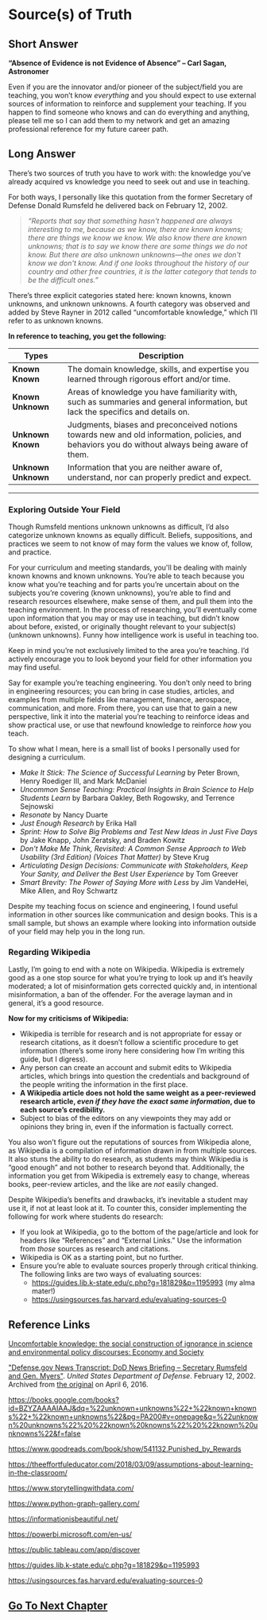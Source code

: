 # Source(s) of Truth

## **Short Answer**

**“Absence of Evidence is not Evidence of Absence” – Carl Sagan, Astronomer**

Even if you are the innovator and/or pioneer of the subject/field you are teaching, you won’t know *everything* and you should expect to use external sources of information to reinforce and supplement your teaching. If you happen to find someone who knows and can do everything and anything, please tell me so I can add them to my network and get an amazing professional reference for my future career path.

## **Long Answer**

There’s two sources of truth you have to work with: the knowledge you’ve already acquired vs knowledge you need to seek out and use in teaching.

For both ways, I personally like this quotation from the former Secretary of Defense Donald Rumsfeld he delivered back on February 12, 2002.

> *“Reports that say that something hasn't happened are always interesting to me, because as we know, there are known knowns; there are things we know we know. We also know there are known unknowns; that is to say we know there are some things we do not know. But there are also unknown unknowns—the ones we don't know we don't know. And if one looks throughout the history of our country and other free countries, it is the latter category that tends to be the difficult ones.”*
> 

There’s three explicit categories stated here: known knowns, known unknowns, and unknown unknowns. A fourth category was observed and added by Steve Rayner in 2012 called “uncomfortable knowledge,” which I’ll refer to as unknown knowns.

**In reference to teaching, you get the following:**

| **Types** | **Description** |
| --- | --- |
| **Known Known** | The domain knowledge, skills, and expertise you learned through rigorous effort and/or time. |
| **Known Unknown** | Areas of knowledge you have familiarity with, such as summaries and general information, but lack the specifics and details on. |
| **Unknown Known** |Judgments, biases and preconceived notions towards new and old information, policies, and behaviors you do without always being aware of them. |
| **Unknown Unknown** | Information that you are neither aware of, understand, nor can properly predict and expect. |
---

### Exploring Outside Your Field
Though Rumsfeld mentions unknown unknowns as difficult, I’d also categorize unknown knowns as equally difficult. Beliefs, suppositions, and practices we seem to not know of may form the values we know of, follow, and practice.

For your curriculum and meeting standards, you'll be dealing with mainly known knowns and known unknowns. You’re able to teach because you know what you’re teaching and for parts you’re uncertain about on the subjects you’re covering (known unknowns), you’re able to find and research resources elsewhere, make sense of them, and pull them into the teaching environment. In the process of researching, you’ll eventually come upon information that you may or may use in teaching, but didn’t know about before, existed, or originally thought relevant to your subject(s) (unknown unknowns). Funny how intelligence work is useful in teaching too.

Keep in mind you’re not exclusively limited to the area you’re teaching. I’d actively encourage you to look beyond your field for other information you may find useful.

Say for example you’re teaching engineering. You don’t only need to bring in engineering resources; you can bring in case studies, articles, and examples from multiple fields like management, finance, aerospace, communication, and more. From there, you can use that to gain a new perspective, link it into the material you’re teaching to reinforce ideas and show practical use, or use that newfound knowledge to reinforce *how* you teach.

To show what I mean, here is a small list of books I personally used for designing a curriculum. 

- *Make It Stick: The Science of Successful Learning* by Peter Brown, Henry Roediger III, and Mark McDaniel
- *Uncommon Sense Teaching: Practical Insights in Brain Science to Help Students Learn* by Barbara Oakley, Beth Rogowsky, and Terrence Sejnowski
- *Resonate* by Nancy Duarte
- *Just Enough Research* by Erika Hall
- *Sprint: How to Solve Big Problems and Test New Ideas in Just Five Days* by Jake Knapp, John Zeratsky, and Braden Kowitz
- *Don't Make Me Think, Revisited: A Common Sense Approach to Web Usability (3rd Edition) (Voices That Matter)* by Steve Krug
- *Articulating Design Decisions: Communicate with Stakeholders, Keep Your Sanity, and Deliver the Best User Experience* by Tom Greever
- *Smart Brevity: The Power of Saying More with Less* by Jim VandeHei, Mike Allen, and Roy Schwartz

Despite my teaching focus on science and engineering, I found useful information in other sources like communication and design books. This is a small sample, but shows an example where looking into information outside of your field may help you in the long run.

### Regarding Wikipedia

Lastly, I’m going to end with a note on Wikipedia. Wikipedia is extremely good as a one stop source for what you’re trying to look up and it’s heavily moderated; a lot of misinformation gets corrected quickly and, in intentional misinformation, a ban of the offender. For the average layman and in general, it’s a good resource.

**Now for my criticisms of Wikipedia:** 
- Wikipedia is terrible for research and is not appropriate for essay or research citations, as it doesn’t follow a scientific procedure to get information (there’s some irony here considering how I’m writing this guide, but I digress). 
- Any person can create an account and submit edits to Wikipedia articles, which brings into question the credentials and background of the people writing the information in the first place. 
- **A Wikipedia article does not hold the same weight as a peer-reviewed research article, *even if they have the exact same information*, due to each source’s credibility.** 
- Subject to bias of the editors on any viewpoints they may add or opinions they bring in, even if the information is factually correct. 

You also won’t figure out the reputations of sources from Wikipedia alone, as Wikipedia is a compilation of information drawn in from multiple sources. It also stuns the ability to do research, as students may think Wikipedia is “good enough” and not bother to research beyond that. Additionally, the information you get from Wikipedia is extremely easy to change, whereas books, peer-review articles, and the like are *not* easily changed.

Despite Wikipedia’s benefits and drawbacks, it’s inevitable a student may use it, if not at least look at it. To counter this, consider implementing the following for work where students do research:

- If you look at Wikipedia, go to the bottom of the page/article and look for headers like “References” and “External Links.” Use the information from *those* sources as research and citations.
- Wikipedia is OK as a starting point, but no further.
- Ensure you’re able to evaluate sources properly through critical thinking. The following links are two ways of evaluating sources:
    - https://guides.lib.k-state.edu/c.php?g=181829&p=1195993 (my alma mater!)
    - https://usingsources.fas.harvard.edu/evaluating-sources-0

## **Reference Links**

[Uncomfortable knowledge: the social construction of ignorance in science and environmental policy discourses: Economy and Society](https://www.tandfonline.com/doi/abs/10.1080/03085147.2011.637335)

["Defense.gov News Transcript: DoD News Briefing – Secretary Rumsfeld and Gen. Myers"](https://web.archive.org/web/20160406235718/http://archive.defense.gov/Transcripts/Transcript.aspx?TranscriptID=2636). *United States Department of Defense*. February 12, 2002. Archived from [the original](http://archive.defense.gov/Transcripts/Transcript.aspx?TranscriptID=2636) on April 6, 2016.

https://books.google.com/books?id=BZYZAAAAIAAJ&dq=%22unknown+unknowns%22+%22known+knowns%22+%22known+unknowns%22&pg=PA200#v=onepage&q=%22unknown%20unknowns%22%20%22known%20knowns%22%20%22known%20unknowns%22&f=false

https://www.goodreads.com/book/show/541132.Punished_by_Rewards

https://theeffortfuleducator.com/2018/03/09/assumptions-about-learning-in-the-classroom/

https://www.storytellingwithdata.com/

https://www.python-graph-gallery.com/

https://informationisbeautiful.net/

https://powerbi.microsoft.com/en-us/

https://public.tableau.com/app/discover

https://guides.lib.k-state.edu/c.php?g=181829&p=1195993

https://usingsources.fas.harvard.edu/evaluating-sources-0

## [Go To Next Chapter](Z009_Communication_Design_Usability.md)